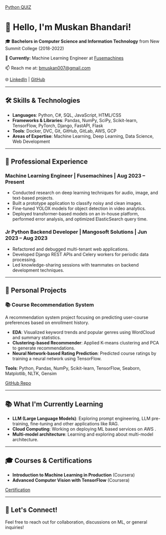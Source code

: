 [Python QUIZ](https://docs.google.com/forms/d/e/1FAIpQLSciijtp-j7JeM5Hg5UObqGxbj8Ac44BiPL0uLqwqDlNXnfH3g/viewform?usp=sharing&ouid=116211097679342068893)

# 👋 Hello, I'm Muskan Bhandari!

🎓 **Bachelors in Computer Science and Information Technology** from New Summit College (2018-2022)

🔭 **Currently:** Machine Learning Engineer at [Fusemachines](https://fusemachines.com)

📫 Reach me at: [bmuskan007@gmail.com](mailto:bmuskan007@gmail.com)

🌐 [LinkedIn](https://www.linkedin.com/in/muskan-bhandari-b5916a125/) | [GitHub](https://github.com/Bhandari007)

---

## 🛠️ Skills & Technologies

- **Languages**: Python, C#, SQL, JavaScript, HTML/CSS
- **Frameworks & Libraries**: Pandas, NumPy, SciPy, Scikit-learn, TensorFlow, PyTorch, Django, FastAPI, Flask
- **Tools**: Docker, DVC, Git, GitHub, GitLab, AWS, GCP
- **Areas of Expertise**: Machine Learning, Deep Learning, Data Science, Web Development

---

## 💼 Professional Experience

### Machine Learning Engineer | Fusemachines | Aug 2023 – Present
- Conducted research on deep learning techniques for audio, image, and text-based projects.
- Built a prototype application to classify noisy and clean images.
- Fine-tuned YOLOX models for object detection in video analytics.
- Deployed transformer-based models on an in-house platform, performed error analysis, and optimized ElasticSearch query time.

### Jr Python Backend Developer | Mangosoft Solutions | Jun 2023 – Aug 2023
- Refactored and debugged multi-tenant web applications.
- Developed Django REST APIs and Celery workers for periodic data processing.
- Led knowledge-sharing sessions with teammates on backend development techniques.

---

## 🌟 Personal Projects

### 📚 Course Recommendation System
A recommendation system project focusing on predicting user-course preferences based on enrollment history.

- **EDA**: Visualized keyword trends and popular genres using WordCloud and summary statistics.
- **Clustering-based Recommender**: Applied K-means clustering and PCA to generate recommendations.
- **Neural Network-based Rating Prediction**: Predicted course ratings by training a neural network using TensorFlow.

**Tools**: Python, Pandas, NumPy, Scikit-learn, TensorFlow, Seaborn, Matplotlib, NLTK, Gensim

[GitHub Repo](https://github.com/Bhandari007/recommendation_system)

---

## 📚 What I'm Currently Learning
- **LLM (Large Language Models)**: Exploring prompt engineering, LLM pre-training, fine-tuning and other applications like RAG.
- **Cloud Computing**: Working on deploying ML based services on AWS .
- **Multi-model architecture**: Learning and exploring about multi-model architecture.

---

## 🎓 Courses & Certifications
- **Introduction to Machine Learning in Production** (Coursera)
- **Advanced Computer Vision with TensorFlow** (Coursera)

[Certification](https://www.coursera.org/account/accomplishments/verify/8TDL5AK9FQQL)

---

## 🚀 Let's Connect!

Feel free to reach out for collaboration, discussions on ML, or general inquiries!
